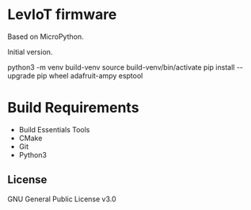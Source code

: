 # LevIoT firmware

Based on MicroPython.

Initial version.

  python3 -m venv build-venv
  source build-venv/bin/activate
  pip install --upgrade pip wheel adafruit-ampy esptool

# Build Requirements

- Build Essentials Tools
- CMake
- Git
- Python3

## License

GNU General Public License v3.0
